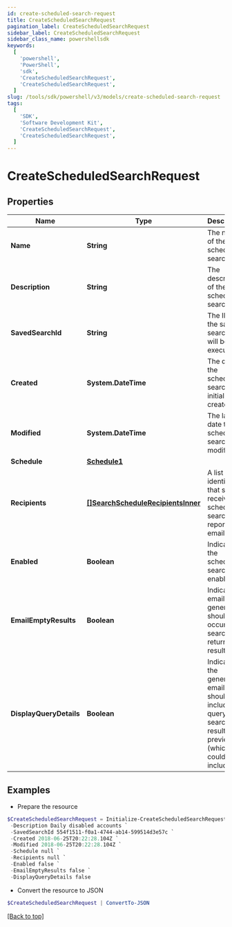 ```yaml
---
id: create-scheduled-search-request
title: CreateScheduledSearchRequest
pagination_label: CreateScheduledSearchRequest
sidebar_label: CreateScheduledSearchRequest
sidebar_class_name: powershellsdk
keywords:
  [
    'powershell',
    'PowerShell',
    'sdk',
    'CreateScheduledSearchRequest',
    'CreateScheduledSearchRequest',
  ]
slug: /tools/sdk/powershell/v3/models/create-scheduled-search-request
tags:
  [
    'SDK',
    'Software Development Kit',
    'CreateScheduledSearchRequest',
    'CreateScheduledSearchRequest',
  ]
---
```


# CreateScheduledSearchRequest

## Properties

| Name | Type | Description | Notes |
| --- | --- | --- | --- |
| **Name** | **String** | The name of the scheduled search. | [optional] |
| **Description** | **String** | The description of the scheduled search. | [optional] |
| **SavedSearchId** | **String** | The ID of the saved search that will be executed. | [required] |
| **Created** | **System.DateTime** | The date the scheduled search was initially created. | [optional] [readonly] |
| **Modified** | **System.DateTime** | The last date the scheduled search was modified. | [optional] [readonly] |
| **Schedule** | [**Schedule1**](schedule1) |  | [required] |
| **Recipients** | [**[]SearchScheduleRecipientsInner**](search-schedule-recipients-inner) | A list of identities that should receive the scheduled search report via email. | [required] |
| **Enabled** | **Boolean** | Indicates if the scheduled search is enabled. | [optional] [default to $false] |
| **EmailEmptyResults** | **Boolean** | Indicates if email generation should occur when search returns no results. | [optional] [default to $false] |
| **DisplayQueryDetails** | **Boolean** | Indicates if the generated email should include the query and search results preview (which could include PII). | [optional] [default to $false] |

## Examples

- Prepare the resource

```powershell
$CreateScheduledSearchRequest = Initialize-CreateScheduledSearchRequest  -Name Daily disabled accounts `
 -Description Daily disabled accounts `
 -SavedSearchId 554f1511-f0a1-4744-ab14-599514d3e57c `
 -Created 2018-06-25T20:22:28.104Z `
 -Modified 2018-06-25T20:22:28.104Z `
 -Schedule null `
 -Recipients null `
 -Enabled false `
 -EmailEmptyResults false `
 -DisplayQueryDetails false
```

- Convert the resource to JSON

```powershell
$CreateScheduledSearchRequest | ConvertTo-JSON
```

[[Back to top]](#)

